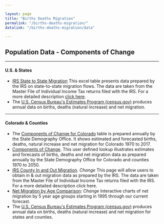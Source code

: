 ```yaml
---

layout: page
title: "Births Deaths Migration"
permalink: "/births-deaths-migration/"
datalink: "/births-deaths-migration/data"
    
---
```


## Population Data - Components of Change

- - -

#### U.S. & States

- [IRS State to State Migration](https://drive.google.com/file/d/0B2oqdPZKJqK7TVRiYlI5RnR0Tms/edit) This excel table presents data prepared by the IRS on state-to-state migration flows. The data are taken from the Master File of Individual Income Tax returns filed with the IRS. For a more detailed description [click here](https://drive.google.com/file/d/0B2oqdPZKJqK7QU1zLWdsV0NuMEE/edit).
- The [U.S. Census Bureau\'s Estimates Program (census.gov)](http://www.census.gov/popest/estbygeo.html) produces annual data on births, deaths (natural increase) and net migration.

- - -

#### Colorado & Counties

- The [Components of Change for Colorado](https://drive.google.com/open?id=0B-vz6H4k4SESYk04anlab3BUNDQ&authuser=0) table is prepared annually by the State Demography Office. It shows estimated and forecasted births, deaths, natural increase and net migration for Colorado 1970 to 2017.
- [Components of Change](/births-deaths-migration/data/components-change#components-of-change).  This user defined lookup illustrates estimates and forecasts of births, deaths and net migration data as prepared annually by the State Demography Office for Colorado and counties 1970 to 2050.
- [IRS County In and Out Migration](https://dola.colorado.gov/demog_webapps/irsm_parameters.jsf). *Change* This page will allow users to obtain in & out migration data as prepared by the IRS. The data are taken from the Master File of Individual Income Tax returns filed with the IRS. For a more detailed description click here.
- [Net Migration by Age Comparison](https://dola.colorado.gov/demog_webapps/netMigrationByAgeComparison.jsf): *Change* Interactive charts of net migration by 5 year age groups starting in 1995 through our current forecast.
- The [U.S. Census Bureau\'s Estimates Program (census.gov)](http://www.census.gov/popest/counties/counties.html) produces annual data on births, deaths (natural increase) and net migration for states and counties.